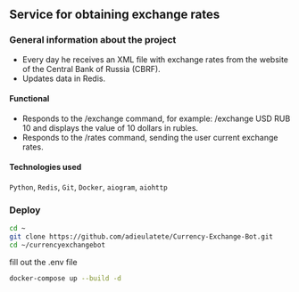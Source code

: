 ## Service for obtaining exchange rates

### General information about the project

* Every day he receives an XML file with exchange rates from the website of the Central Bank of Russia (CBRF).
* Updates data in Redis.

#### Functional

* Responds to the /exchange command, for example: /exchange USD RUB 10 and displays the value of 10 dollars in rubles.
* Responds to the /rates command, sending the user current exchange rates.

#### Technologies used

`Python`, `Redis`, `Git`, `Docker`, `aiogram`, `aiohttp`

### Deploy

```bash
cd ~
git clone https://github.com/adieulatete/Currency-Exchange-Bot.git
cd ~/currencyexchangebot
```

fill out the .env file

```bash
docker-compose up --build -d
```
